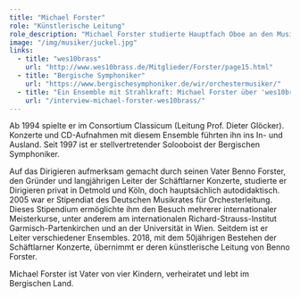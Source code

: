 ```yaml
---
title: "Michael Forster"
role: "Künstlerische Leitung"
role_description: "Michael Forster studierte Hauptfach Oboe an den Musikhochschulen von München (Prof. Hagen Wangenheim) und Detmold (Prof. Gernot Schmalfuß). Er war Stipendiat für Kammermusik der Villa Musica Mainz und gewann mit seinem Holzbläsertrio den von den Hochschulen Detmold und Weimar ausgerichteten internationalen Preis für Neue Musik 1993."
image: "/img/musiker/juckel.jpg"
links:
  - title: "wes10brass"
    url: "http://www.wes10brass.de/Mitglieder/Forster/page15.html"
  - title: "Bergische Symphoniker"
    url: "https://www.bergischesymphoniker.de/wir/orchestermusiker/"
  - title: "Ein Ensemble mit Strahlkraft: Michael Forster über 'wes10brass' bei den Schäftlarner Konzerten"
    url: "/interview-michael-forster-wes10brass/"
---
```


Ab 1994 spielte er im Consortium Classicum (Leitung Prof. Dieter Glöcker). Konzerte und CD-Aufnahmen mit diesem Ensemble führten ihn ins In- und Ausland. Seit 1997 ist er stellvertretender Solooboist der Bergischen Symphoniker.

Auf das Dirigieren aufmerksam gemacht durch seinen Vater Benno Forster, den Gründer und langjährigen Leiter der Schäftlarner Konzerte, studierte er Dirigieren privat in Detmold und Köln, doch hauptsächlich autodidaktisch. 2005 war er Stipendiat des Deutschen Musikrates für Orchesterleitung. Dieses Stipendium ermöglichte ihm den Besuch mehrerer internationaler Meisterkurse, unter anderem am internationalen Richard-Strauss-Institut Garmisch-Partenkirchen und an der Universität in Wien. Seitdem ist er Leiter verschiedener Ensembles. 2018, mit dem 50jährigen Bestehen der Schäftlarner Konzerte, übernimmt er deren künstlerische Leitung von Benno Forster.

Michael Forster ist Vater von vier Kindern, verheiratet und lebt im Bergischen Land.
